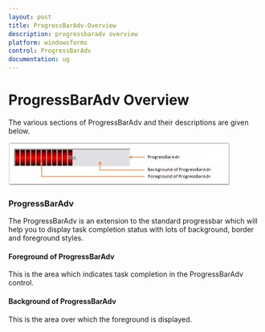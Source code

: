 ```yaml
---
layout: post
title: ProgressBarAdv-Overview
description: progressbaradv overview
platform: windowsforms
control: ProgressBarAdv
documentation: ug
---
```


# ProgressBarAdv Overview

The various sections of ProgressBarAdv and their descriptions are given below.

![](Overview_images/Overview_img5.jpeg) 


### ProgressBarAdv

The ProgressBarAdv is an extension to the standard progressbar which will help you to display task completion status with lots of background, border and foreground styles.

#### Foreground of ProgressBarAdv

This is the area which indicates task completion in the ProgressBarAdv control.

#### Background of ProgressBarAdv

This is the area over which the foreground is displayed.


